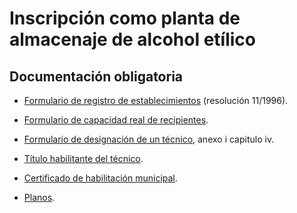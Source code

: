 # Inscripción como planta de almacenaje de alcohol etílico

## Documentación obligatoria

* [Formulario de registro de establecimientos](/documentación/formulario_de_registro_de_establecimientos) (resolución 11/1996).

* [Formulario de capacidad real de recipientes](/documentación/formulario_de_capacidad_real_de_recipientes).

* [Formulario de designación de un técnico](/documentación/formulario_de_designacion_de_un_tecnico), anexo i capitulo iv.

* [Título habilitante del técnico](/documentación/titulo_habilitante_del_tecnico).

* [Certificado de habilitación municipal](/documentación/certificado_de_habilitación_municipal).

* [Planos](/documentación/planos).